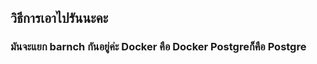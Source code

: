 ## วิธีการเอาไปรันนะคะ ##

  ### มันจะแยก barnch กันอยู่ค่ะ Docker คือ Docker Postgreก็คือ Postgre ###
